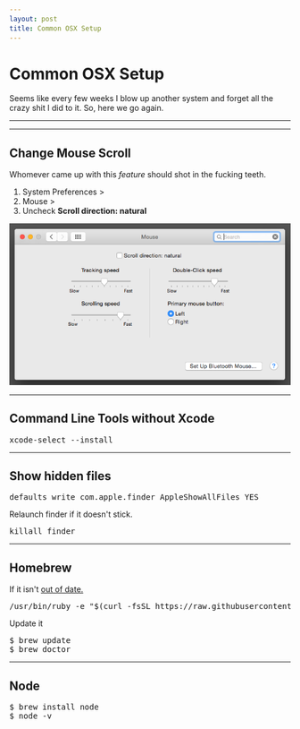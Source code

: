 ```yaml
---
layout: post
title: Common OSX Setup
---
```


# Common OSX Setup

Seems like every few weeks I blow up another system and forget all the crazy shit I did to it. So, here we go again.

***
<hr class="rule">

## Change Mouse Scroll

Whomever came up with this *feature* should shot in the fucking teeth.

1. System Preferences >
2. Mouse >
3. Uncheck **Scroll direction: natural**

![OSX mouse scroll](/images/ref/mouse-scroll.png)

<hr class="rule">

## Command Line Tools without Xcode

<pre>
xcode-select --install
</pre>

<hr class="rule">

## Show hidden files

<pre>
defaults write com.apple.finder AppleShowAllFiles YES
</pre>

Relaunch finder if it doesn't stick.

<pre>
killall finder
</pre>

<hr class="rule">

## Homebrew

If it isn't [out of date.](http://brew.sh/)

<pre>
/usr/bin/ruby -e "$(curl -fsSL https://raw.githubusercontent.com/Homebrew/install/master/install)"
</pre>

Update it

<pre>
$ brew update
$ brew doctor
</pre>

<hr class="rule">

## Node

<pre>
$ brew install node
$ node -v
</pre>
